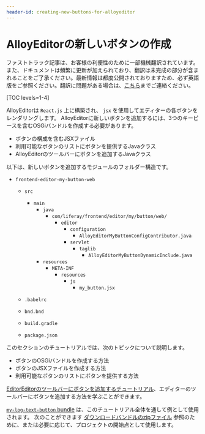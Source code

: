 ```yaml
---
header-id: creating-new-buttons-for-alloyeditor
---
```


# AlloyEditorの新しいボタンの作成

<p class="alert alert-info"><span class="wysiwyg-color-blue120">ファストトラック記事は、お客様の利便性のために一部機械翻訳されています。また、ドキュメントは頻繁に更新が加えられており、翻訳は未完成の部分が含まれることをご了承ください。最新情報は都度公開されておりますため、必ず英語版をご参照ください。翻訳に問題がある場合は、<a href="mailto:support-content-jp@liferay.com">こちら</a>までご連絡ください。</span></p>

[TOC levels=1-4]

AlloyEditorは `React.js` 上に構築され、 `jsx` を使用してエディターの各ボタンをレンダリングします。 AlloyEditorに新しいボタンを追加するには、3つのキーピースを含むOSGiバンドルを作成する必要があります。

  - ボタンの構成を含むJSXファイル
  - 利用可能なボタンのリストにボタンを提供するJavaクラス
  - AlloyEditorのツールバーにボタンを追加するJavaクラス

以下は、新しいボタンを追加するモジュールのフォルダー構造です。

  - `frontend-editor-my-button-web`
      - `src`

          - `main`
              - `java`
                  - `com/liferay/frontend/editor/my/button/web/`
                      - `editor`
                          - `configuration`
                              - `AlloyEditorMyButtonConfigContributor.java`
                          - `servlet`
                              - `taglib`
                                  - `AlloyEditorMyButtonDynamicInclude.java`
              - `resources`
                  - `META-INF`
                      - `resources`
                          - `js`
                              - `my_button.jsx`

      - `.babelrc`

      - `bnd.bnd`

      - `build.gradle`

      - `package.json`

このセクションのチュートリアルでは、次のトピックについて説明します。

  - ボタンのOSGiバンドルを作成する方法
  - ボタンのJSXファイルを作成する方法
  - 利用可能なボタンのリストにボタンを提供する方法

[EditorEditorのツールバーにボタンを追加するチュートリアル](/docs/7-1/tutorials/-/knowledge_base/t/adding-buttons-to-alloyeditor-toolbars)、エディターのツールバーにボタンを追加する方法を学ぶことができます。

[`my-log-text-button` bundle](https://github.com/liferay/liferay-docs/tree/7.1.x/en/develop/tutorials/code/osgi/modules/com.liferay.docs.my.button/my-log-text-button) は、このチュートリアル全体を通して例として使用されます。 次のことができます [ダウンロードバンドルのzipファイル](https://github.com/liferay/liferay-docs/blob/7.1.x/en/develop/tutorials/code/osgi/modules/com.liferay.docs.my.button/my-log-text-button.zip) 参照のために、または必要に応じて、プロジェクトの開始点として使用します。
